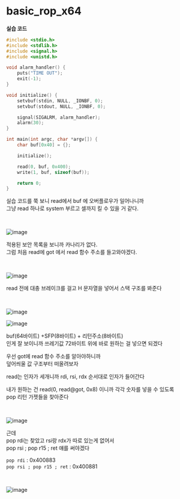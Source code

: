# basic_rop_x64

**실습 코드**

```c
#include <stdio.h>
#include <stdlib.h>
#include <signal.h>
#include <unistd.h>

void alarm_handler() {
    puts("TIME OUT");
    exit(-1);
}

void initialize() {
    setvbuf(stdin, NULL, _IONBF, 0);
    setvbuf(stdout, NULL, _IONBF, 0);

    signal(SIGALRM, alarm_handler);
    alarm(30);
}

int main(int argc, char *argv[]) {
    char buf[0x40] = {};

    initialize();

    read(0, buf, 0x400);
    write(1, buf, sizeof(buf));

    return 0;
}

```

실습 코드를 쭉 보니 read에서 buf 에 오버플로우가 일어나니까  
그냥 read 하나로 system 부르고 셀까지 킬 수 있을 거 같다.  

<br>

![image](https://github.com/user-attachments/assets/74383a8a-9b6c-484d-a607-945724f69418)

적용된 보안 목록을 보니까 카나리가 없다.  
그럼 처음 read에 got 에서 read 함수 주소를 들고와야겠다.

<br>

![image](https://github.com/user-attachments/assets/7ecd8845-bc9b-446d-94cd-8f7cc6171859)

read 전에 대충 브레이크를 걸고 H 문자열을 넣어서 스택 구조를 봐준다  

<br>

![image](https://github.com/user-attachments/assets/3d152412-a7b8-406c-9580-c85f430b8609)

![image](https://github.com/user-attachments/assets/286f6232-0d55-47a8-a4ed-1e5f1d772238)

buf(64바이트) +SFP(8바이트) + 리턴주소(8바이트)  
인게 잘 보이니까 쓰레기값 72바이트 위에 바로 원하는 걸 넣으면 되겠다  

우선 got에 read 함수 주소를 알아야하니까   
덮어씌울 값 구조부터 떠올려보자   

read는 인자가 세개니까 rdi, rsi, rdx 순서대로 인자가 들어간다   

내가 원하는 건 read(0, read@got, 0x8) 이니까 각각 숫자를 넣을 수 있도록    
pop 리턴 가젯들을 찾아준다   

<br>


![image](https://github.com/user-attachments/assets/fb26f17c-2bf0-4a82-b9b0-a034e4fb9bbe)

근데   
pop rdi는 찾았고 rsi랑 rdx가 따로 있는게 없어서  
pop rsi ; pop r15 ; ret 얘를 써야겠다   
  
`pop rdi` : 0x400883  
`pop rsi ; pop r15 ; ret` : 0x400881  

<br>


![image](https://github.com/user-attachments/assets/2f36d30d-58a3-4eb6-b152-5b9d2aeb29cf)


<br>
